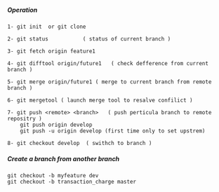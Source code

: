 ##### Operation

	1- git init  or git clone

	2- git status 			( status of current branch )

	3- git fetch origin feature1

	4- git difftool origin/future1   ( check defference from current branch )

	5- git merge origin/future1 ( merge to current branch from remote branch )

	6- git mergetool ( launch merge tool to resalve confilict )

	7- git push <remote> <branch>	( push perticula branch to remote repositry )
		git push origin develop 
		git push -u origin develop (first time only to set upstrem)
	 
	8- git checkout develop  ( swithch to branch )

##### Create a branch from another branch
	
	git checkout -b myfeature dev
	git checkout -b transaction_charge master

